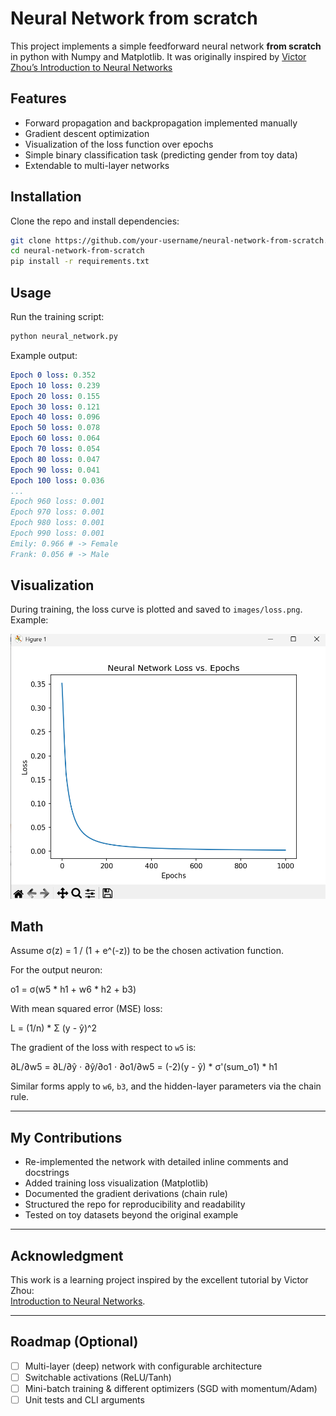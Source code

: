 # Neural Network from scratch

This project implements a simple feedforward neural network **from scratch** in python with Numpy and Matplotlib.
It was originally inspired by [Victor Zhou’s Introduction to Neural Networks](https://victorzhou.com/blog/intro-to-neural-networks/)

## Features
- Forward propagation and backpropagation implemented manually
- Gradient descent optimization
- Visualization of the loss function over epochs
- Simple binary classification task (predicting gender from toy data)
- Extendable to multi-layer networks

## Installation
Clone the repo and install dependencies:

```bash
git clone https://github.com/your-username/neural-network-from-scratch.git
cd neural-network-from-scratch
pip install -r requirements.txt
```
## Usage

Run the training script:

```bash
python neural_network.py
```

Example output:

```yaml
Epoch 0 loss: 0.352
Epoch 10 loss: 0.239
Epoch 20 loss: 0.155
Epoch 30 loss: 0.121
Epoch 40 loss: 0.096
Epoch 50 loss: 0.078
Epoch 60 loss: 0.064
Epoch 70 loss: 0.054
Epoch 80 loss: 0.047
Epoch 90 loss: 0.041
Epoch 100 loss: 0.036
...
Epoch 960 loss: 0.001
Epoch 970 loss: 0.001
Epoch 980 loss: 0.001
Epoch 990 loss: 0.001
Emily: 0.966 # -> Female
Frank: 0.056 # -> Male
```
## Visualization
During training, the loss curve is plotted and saved to `images/loss.png`.
Example:

![Neural Network Loss vs. Epochs](images/loss.png)

## Math

Assume σ(z) = 1 / (1 + e^(-z)) to be the chosen activation function.


For the output neuron:  

o1 = σ(w5 * h1 + w6 * h2 + b3)

With mean squared error (MSE) loss:  

L = (1/n) * Σ (y - ŷ)^2

The gradient of the loss with respect to `w5` is:

∂L/∂w5 = ∂L/∂ŷ ⋅ ∂ŷ/∂o1 ⋅ ∂o1/∂w5
= (-2)(y - ŷ) * σ'(sum_o1) * h1

Similar forms apply to `w6`, `b3`, and the hidden-layer parameters via the chain rule.

---

## My Contributions
- Re-implemented the network with detailed inline comments and docstrings
- Added training loss visualization (Matplotlib)
- Documented the gradient derivations (chain rule)
- Structured the repo for reproducibility and readability
- Tested on toy datasets beyond the original example

---

## Acknowledgment
This work is a learning project inspired by the excellent tutorial by Victor Zhou:  
[Introduction to Neural Networks](https://victorzhou.com/blog/intro-to-neural-networks/).

---

## Roadmap (Optional)
- [ ] Multi-layer (deep) network with configurable architecture  
- [ ] Switchable activations (ReLU/Tanh)  
- [ ] Mini-batch training & different optimizers (SGD with momentum/Adam)  
- [ ] Unit tests and CLI arguments  

```
